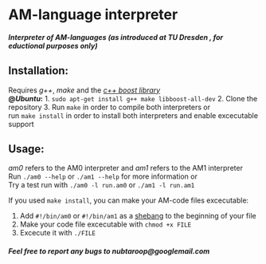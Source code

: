 AM-language interpreter
==============

<h5>Interpreter of AM-languages (as introduced at <i>TU Dresden</i> , for eductional purposes only)</h5>

<h2>Installation:</h2>
  Requires <i>g++</i>, <i>make</i> and the <a href="http://boost.org"><i>c++ boost library</i></a><br>
  <b>@<i>Ubuntu</i>:</b>
  1. <code>sudo apt-get install g++ make libboost-all-dev</code>
  2. Clone the repository
  3. Run <code>make</code> in order to compile both interpreters or <br>
  	run <code>make install</code> in order to install both interpreters and enable excecutable support

<h2>Usage:</h2>
  <i>am0</i> refers to the AM0 interpreter and <i>am1</i> refers to the AM1 interpreter<br>
  Run <code>./am0 --help</code> or <code>./am1 --help</code> for more information or<br>
  Try a test run with <code>./am0 -l run.am0</code> or <code>./am1 -l run.am1</code><br>
  
  If you used <code>make install</code>, you can make your AM-code files excecutable:
  1. Add <code>#!/bin/am0</code> or <code>#!/bin/am1</code> as a <a href="http://en.wikipedia.org/wiki/Shebang_(Unix)">shebang</a> to the beginning of your file
  2. Make your code file excecutable with <code>chmod +x FILE</code>
  3. Excecute it with <code>./FILE</code>

 <h5>Feel free to report any bugs to nubtaroop@googlemail.com</h5>
